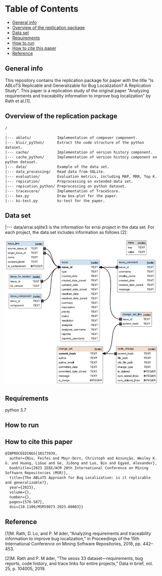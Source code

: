 # Table of Contents

* [General info](#1)
* [Overview of the replication package](#7)
* [Data set](#2)
* [Requirements](#3)
* [How to run](#4)
* [How to cite this paper](#5)
* [Reference](#6)

<h2 id="1"> General info </h2>
This repository contains the replication package for paper with the title "Is ABLoTS Replicable and Generalizable for Bug Localization? A Replication Study". This paper is a replication study of the original paper "Analyzing requirements and traceability information to improve bug localization" by Rath et al.[1].


<h2 id="7"> Overview of the replication package </h2>

    /
    .
    |--- ablots/            Implementation of composer component.	
    |--- bluir_python/      Extract the code structure of the python dataset.
    |--- cache/             Implementation of version history component.
    |--- cache_python/      Implementation of version history component on python dataset.
    |--- data/              Example of the data set.
    |--- data_processing/   Read data from SQLite.
    |--- evaluation/        Evaluation metrics, including MAP, MRR, Top K.
    |--- repication/        Preprocessing on extended data set.
    |--- repication_python/ Preprocessing on python dataset.
    |--- tracescore/        Implementation of TraceScore.
    |--- box.py             Draw box-plot for the paper.
    |--- ks-test.py         ks-test for the paper.

<h2 id="2"> Data set </h2>
    |--- data/errai.sqlite3 is the information for errai project in the data set. For each project, the data set includes information as follows [2]:

![avatar](dataset.png)

<h2 id="3"> Requirements </h2>
python 3.7

<h2 id="4"> How to run </h2>

<h2 id="5"> How to  cite this paper </h2>

```
@INPROCEEDINGS{10173939,
  author={Niu, Feifei and Mayr-Dorn, Christoph and Assunção, Wesley K. G. and Huang, LiGuo and Ge, Jidong and Luo, Bin and Egyed, Alexander},
  booktitle={2023 IEEE/ACM 20th International Conference on Mining Software Repositories (MSR)}, 
  title={The ABLoTS Approach for Bug Localization: is it replicable and generalizable?}, 
  year={2023},
  volume={},
  number={},
  pages={576-587},
  doi={10.1109/MSR59073.2023.00083}}
```

<h2 id="6">Reference</h2>

[1]M. Rath, D. Lo, and P. M ̈ader, “Analyzing requirements and traceability
information to improve bug localization,” in Proceedings of the 15th
International Conference on Mining Software Repositories, 2018, pp.
442–453.

[2]M. Rath and P. M ̈ader, “The seoss 33 dataset—requirements, bug reports,
code history, and trace links for entire projects,” Data in brief, vol. 25,
p. 104005, 2019.
